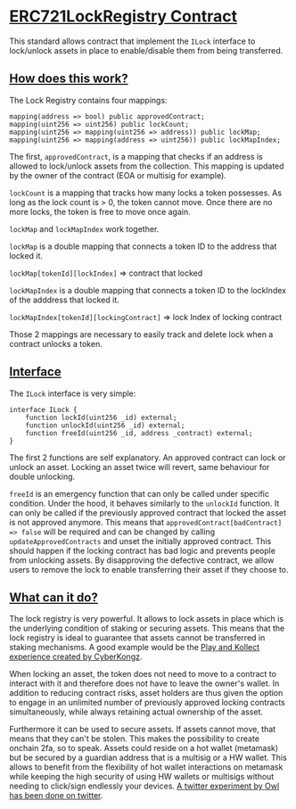 # <ins>**ERC721LockRegistry Contract**</ins>

This standard allows contract that implement the `ILock` interface to lock/unlock assets in place to enable/disable them from being transferred.

## <ins>How does this work?</ins>

The Lock Registry contains four mappings:

	mapping(address => bool) public approvedContract;
	mapping(uint256 => uint256) public lockCount;
	mapping(uint256 => mapping(uint256 => address)) public lockMap;
	mapping(uint256 => mapping(address => uint256)) public lockMapIndex;

The first, `approvedContract`, is a mapping that checks if an address is allowed to lock/unlock assets from the collection. This mapping is updated by the owner of the contract (EOA or multisig for example).

`lockCount` is a mapping that tracks how many locks a token possesses. As long as the lock count is > 0, the token cannot move. Once there are no more locks, the token is free to move once again.

`lockMap` and `lockMapIndex` work together.

`lockMap` is a double mapping that connects a token ID to the address that locked it. 

`lockMap[tokenId][lockIndex]` => contract that locked


`lockMapIndex` is a double mapping that connects a token ID to the lockIndex of the adddress that locked it.

`lockMapIndex[tokenId][lockingContract]` => lock Index of locking contract

Those 2 mappings are necessary to easily track and delete lock when a contract unlocks a token.

## <ins>Interface</ins>

The `ILock` interface is very simple:

	interface ILock {
		function lockId(uint256 _id) external;
		function unlockId(uint256 _id) external;
		function freeId(uint256 _id, address _contract) external;
	}

The first 2 functions are self explanatory. An approved contract can lock or unlock an asset. Locking an asset twice will revert, same behaviour for double unlocking.

`freeId` is an emergency function that can only be called under specific condition. Under the hood, it behaves similarly to the `unlockId` function. It can only be called if the previously approved contract that locked the asset is not approved anymore. This means that `approvedContract[badContract] => false` will be required and can be changed by calling `updateApprovedContracts` and unset the initially approved contract. This should happen if the locking contract has bad logic and prevents people from unlocking assets. By disapproving the defective contract, we allow users to remove the lock to enable transferring their asset if they choose to.


## <ins>What can it do?</ins>

The lock registry is very powerful. It allows to lock assets in place which is the underlying condition of staking or securing assets.
This means that the lock registry is ideal to guarantee that assets cannot be transferred in staking mechanisms.
A good example would be the [Play and Kollect experience created by CyberKongz](https://docs.cyberkongz.com/).

When locking an asset, the token does not need to move to a contract to interact with it and therefore does not have to leave the owner's wallet. In addition to reducing contract risks, asset holders are thus given the option to engage in an unlimited number of previously approved locking contracts simultaneously, while always retaining actual ownership of the asset.

Furthermore it can be used to secure assets. If assets cannot move, that means that they can't be stolen. This makes the possibility to create onchain 2fa, so to speak.
Assets could reside on a hot wallet (metamask) but be secured by a guardian address that is a multisig or a HW wallet. This allows to benefit from the flexibility of hot wallet interactions on metamask while keeping the high security of using HW wallets or multisigs without needing to click/sign endlessly your devices. [A twitter experiment by Owl has been done on twitter](https://twitter.com/OwlOfMoistness/status/1504203389915308048).
